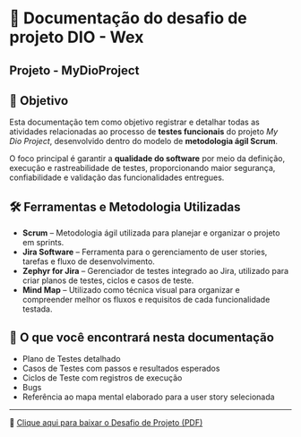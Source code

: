 # 📘 Documentação do desafio de projeto DIO - Wex

## Projeto - MyDioProject

## 🎯 Objetivo

Esta documentação tem como objetivo registrar e detalhar todas as atividades relacionadas ao processo de **testes funcionais** do projeto _My Dio Project_, desenvolvido dentro do modelo de **metodologia ágil Scrum**.

O foco principal é garantir a **qualidade do software** por meio da definição, execução e rastreabilidade de testes, proporcionando maior segurança, confiabilidade e validação das funcionalidades entregues.

## 🛠 Ferramentas e Metodologia Utilizadas

- **Scrum** – Metodologia ágil utilizada para planejar e organizar o projeto em sprints.
- **Jira Software** – Ferramenta para o gerenciamento de user stories, tarefas e fluxo de desenvolvimento.
- **Zephyr for Jira** – Gerenciador de testes integrado ao Jira, utilizado para criar planos de testes, ciclos e casos de teste.
- **Mind Map** – Utilizado como técnica visual para organizar e compreender melhor os fluxos e requisitos de cada funcionalidade testada.

## 📄 O que você encontrará nesta documentação

- Plano de Testes detalhado
- Casos de Testes com passos e resultados esperados
- Ciclos de Teste com registros de execução
- Bugs
- Referência ao mapa mental elaborado para a user story selecionada

---

📄 [Clique aqui para baixar o Desafio de Projeto (PDF)](./DesafioDeProjeto.pdf)
